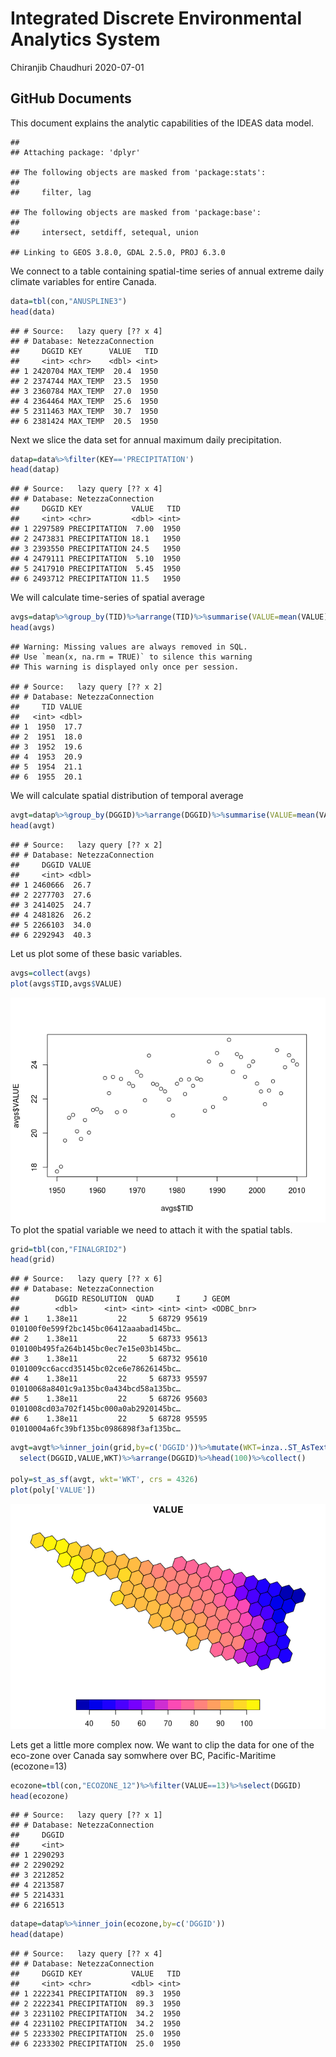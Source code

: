 Integrated Discrete Environmental Analytics System
================
Chiranjib Chaudhuri
2020-07-01

## GitHub Documents

This document explains the analytic capabilities of the IDEAS data
model.

    ## 
    ## Attaching package: 'dplyr'

    ## The following objects are masked from 'package:stats':
    ## 
    ##     filter, lag

    ## The following objects are masked from 'package:base':
    ## 
    ##     intersect, setdiff, setequal, union

    ## Linking to GEOS 3.8.0, GDAL 2.5.0, PROJ 6.3.0

We connect to a table containing spatial-time series of annual extreme
daily climate variables for entire Canada.

``` r
data=tbl(con,"ANUSPLINE3")
head(data)
```

    ## # Source:   lazy query [?? x 4]
    ## # Database: NetezzaConnection
    ##     DGGID KEY      VALUE   TID
    ##     <int> <chr>    <dbl> <int>
    ## 1 2420704 MAX_TEMP  20.4  1950
    ## 2 2374744 MAX_TEMP  23.5  1950
    ## 3 2360784 MAX_TEMP  27.0  1950
    ## 4 2364464 MAX_TEMP  25.6  1950
    ## 5 2311463 MAX_TEMP  30.7  1950
    ## 6 2381424 MAX_TEMP  20.5  1950

Next we slice the data set for annual maximum daily precipitation.

``` r
datap=data%>%filter(KEY=='PRECIPITATION')
head(datap)
```

    ## # Source:   lazy query [?? x 4]
    ## # Database: NetezzaConnection
    ##     DGGID KEY           VALUE   TID
    ##     <int> <chr>         <dbl> <int>
    ## 1 2297589 PRECIPITATION  7.00  1950
    ## 2 2473831 PRECIPITATION 18.1   1950
    ## 3 2393550 PRECIPITATION 24.5   1950
    ## 4 2479111 PRECIPITATION  5.10  1950
    ## 5 2417910 PRECIPITATION  5.45  1950
    ## 6 2493712 PRECIPITATION 11.5   1950

We will calculate time-series of spatial average

``` r
avgs=datap%>%group_by(TID)%>%arrange(TID)%>%summarise(VALUE=mean(VALUE))
head(avgs)
```

    ## Warning: Missing values are always removed in SQL.
    ## Use `mean(x, na.rm = TRUE)` to silence this warning
    ## This warning is displayed only once per session.

    ## # Source:   lazy query [?? x 2]
    ## # Database: NetezzaConnection
    ##     TID VALUE
    ##   <int> <dbl>
    ## 1  1950  17.7
    ## 2  1951  18.0
    ## 3  1952  19.6
    ## 4  1953  20.9
    ## 5  1954  21.1
    ## 6  1955  20.1

We will calculate spatial distribution of temporal
average

``` r
avgt=datap%>%group_by(DGGID)%>%arrange(DGGID)%>%summarise(VALUE=mean(VALUE))
head(avgt)
```

    ## # Source:   lazy query [?? x 2]
    ## # Database: NetezzaConnection
    ##     DGGID VALUE
    ##     <int> <dbl>
    ## 1 2460666  26.7
    ## 2 2277703  27.6
    ## 3 2414025  24.7
    ## 4 2481826  26.2
    ## 5 2266103  34.0
    ## 6 2292943  40.3

Let us plot some of these basic variables.

``` r
avgs=collect(avgs)
plot(avgs$TID,avgs$VALUE)
```

![](./doc/Figure/Time-series%20Plots-1.png)<!-- --> To plot the spatial
variable we need to attach it with the spatial tabls.

``` r
grid=tbl(con,"FINALGRID2")
head(grid)
```

    ## # Source:   lazy query [?? x 6]
    ## # Database: NetezzaConnection
    ##        DGGID RESOLUTION  QUAD     I     J GEOM                                  
    ##        <dbl>      <int> <int> <int> <int> <ODBC_bnr>                            
    ## 1    1.38e11         22     5 68729 95619 010100f0e599f2bc145bc06412aaabad145bc…
    ## 2    1.38e11         22     5 68733 95613 010100b495fa264b145bc0ec7e15e03b145bc…
    ## 3    1.38e11         22     5 68732 95610 0101009cc6accd35145bc02ce6e78626145bc…
    ## 4    1.38e11         22     5 68733 95597 01010068a8401c9a135bc0a434bcd58a135bc…
    ## 5    1.38e11         22     5 68726 95603 0101008cd03a702f145bc000a0ab2920145bc…
    ## 6    1.38e11         22     5 68728 95595 01010004a6fc39bf135bc0986898f3af135bc…

``` r
avgt=avgt%>%inner_join(grid,by=c('DGGID'))%>%mutate(WKT=inza..ST_AsText(GEOM))%>%
  select(DGGID,VALUE,WKT)%>%arrange(DGGID)%>%head(100)%>%collect()

poly=st_as_sf(avgt, wkt='WKT', crs = 4326)
plot(poly['VALUE'])
```

![](./doc/Figure/Spatial%20Plots-1.png)<!-- -->

Lets get a little more complex now. We want to clip the data for one of
the eco-zone over Canada say somwhere over BC, Pacific-Maritime
(ecozone=13)

``` r
ecozone=tbl(con,"ECOZONE_12")%>%filter(VALUE==13)%>%select(DGGID)
head(ecozone)
```

    ## # Source:   lazy query [?? x 1]
    ## # Database: NetezzaConnection
    ##     DGGID
    ##     <int>
    ## 1 2290293
    ## 2 2290292
    ## 3 2212852
    ## 4 2213587
    ## 5 2214331
    ## 6 2216513

``` r
datape=datap%>%inner_join(ecozone,by=c('DGGID'))
head(datape)
```

    ## # Source:   lazy query [?? x 4]
    ## # Database: NetezzaConnection
    ##     DGGID KEY           VALUE   TID
    ##     <int> <chr>         <dbl> <int>
    ## 1 2222341 PRECIPITATION  89.3  1950
    ## 2 2222341 PRECIPITATION  89.3  1950
    ## 3 2231102 PRECIPITATION  34.2  1950
    ## 4 2231102 PRECIPITATION  34.2  1950
    ## 5 2233302 PRECIPITATION  25.0  1950
    ## 6 2233302 PRECIPITATION  25.0  1950
